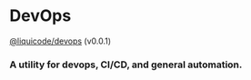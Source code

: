 # DevOps
[@liquicode/devops](https://github.com/liquicode/devops) (v0.0.1)

### A utility for devops, CI/CD, and general automation.

